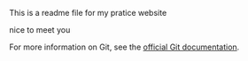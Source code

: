 This is a readme file for my pratice website

nice to meet you


For more information on Git, see the
[official Git documentation](https://git-scm.com/).
